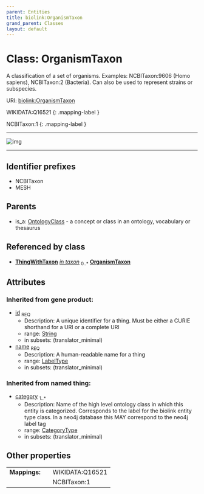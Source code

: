 ```yaml
---
parent: Entities
title: biolink:OrganismTaxon
grand_parent: Classes
layout: default
---
```


# Class: OrganismTaxon


A classification of a set of organisms. Examples: NCBITaxon:9606 (Homo sapiens), NCBITaxon:2 (Bacteria). Can also be used to represent strains or subspecies.

URI: [biolink:OrganismTaxon](https://w3id.org/biolink/vocab/OrganismTaxon)

WIKIDATA:Q16521
{: .mapping-label }

NCBITaxon:1
{: .mapping-label }


---

![img](http://yuml.me/diagram/nofunky;dir:TB/class/[ThingWithTaxon],[ThingWithTaxon]-%20in%20taxon%200..%2A%3E[OrganismTaxon%7Cid(i):string;name(i):label_type;category(i):category_type%20%2B],[OntologyClass]%5E-[OrganismTaxon],[OntologyClass])

---


## Identifier prefixes

 * NCBITaxon
 * MESH

## Parents

 *  is_a: [OntologyClass](OntologyClass.md) - a concept or class in an ontology, vocabulary or thesaurus

## Referenced by class

 *  **[ThingWithTaxon](ThingWithTaxon.md)** *[in taxon](in_taxon.md)*  <sub>0..*</sub>  **[OrganismTaxon](OrganismTaxon.md)**

## Attributes


### Inherited from gene product:

 * [id](id.md)  <sub>REQ</sub>
    * Description: A unique identifier for a thing. Must be either a CURIE shorthand for a URI or a complete URI
    * range: [String](types/String.md)
    * in subsets: (translator_minimal)
 * [name](name.md)  <sub>REQ</sub>
    * Description: A human-readable name for a thing
    * range: [LabelType](types/LabelType.md)
    * in subsets: (translator_minimal)

### Inherited from named thing:

 * [category](category.md)  <sub>1..*</sub>
    * Description: Name of the high level ontology class in which this entity is categorized. Corresponds to the label for the biolink entity type class. In a neo4j database this MAY correspond to the neo4j label tag
    * range: [CategoryType](types/CategoryType.md)
    * in subsets: (translator_minimal)

## Other properties

|  |  |  |
| --- | --- | --- |
| **Mappings:** | | WIKIDATA:Q16521 |
|  | | NCBITaxon:1 |

